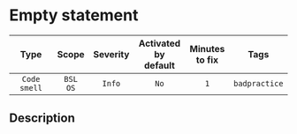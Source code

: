# Empty statement

| Type | Scope | Severity | Activated<br/>by default | Minutes<br/>to fix | Tags |
| :-: | :-: | :-: | :-: | :-: | :-: |
| `Code smell` | `BSL`<br/>`OS` | `Info` | `No` | `1` | `badpractice` |

<!-- Блоки выше заполняются автоматически, не трогать -->
## Description
